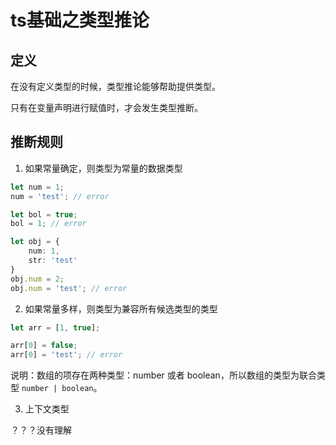 # ts基础之类型推论

## 定义

在没有定义类型的时候，类型推论能够帮助提供类型。

只有在变量声明进行赋值时，才会发生类型推断。

## 推断规则

1. 如果常量确定，则类型为常量的数据类型

```ts
let num = 1;
num = 'test'; // error

let bol = true;
bol = 1; // error
```

```ts
let obj = {
    num: 1,
    str: 'test'
}
obj.num = 2;
obj.num = 'test'; // error
```

2. 如果常量多样，则类型为兼容所有候选类型的类型

```ts
let arr = [1, true];

arr[0] = false;
arr[0] = 'test'; // error
```

说明：数组的项存在两种类型：number 或者 boolean，所以数组的类型为联合类型 `number | boolean`。

3. 上下文类型

？？？没有理解